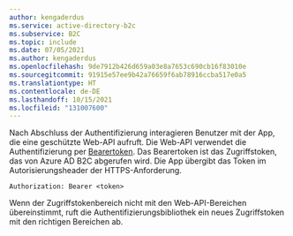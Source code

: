 ```yaml
---
author: kengaderdus
ms.service: active-directory-b2c
ms.subservice: B2C
ms.topic: include
ms.date: 07/05/2021
ms.author: kengaderdus
ms.openlocfilehash: 9de7912b426d659a03e8a7653c690cb16f83010e
ms.sourcegitcommit: 91915e57ee9b42a76659f6ab78916ccba517e0a5
ms.translationtype: HT
ms.contentlocale: de-DE
ms.lasthandoff: 10/15/2021
ms.locfileid: "131007600"
---
```

Nach Abschluss der Authentifizierung interagieren Benutzer mit der App, die eine geschützte Web-API aufruft. Die Web-API verwendet die Authentifizierung per [Bearertoken](https://datatracker.ietf.org/doc/html/rfc6750). Das Bearertoken ist das Zugriffstoken, das von Azure AD B2C abgerufen wird. Die App übergibt das Token im Autorisierungsheader der HTTPS-Anforderung. 
    
```http
Authorization: Bearer <token>
```

Wenn der Zugriffstokenbereich nicht mit den Web-API-Bereichen übereinstimmt, ruft die Authentifizierungsbibliothek ein neues Zugriffstoken mit den richtigen Bereichen ab.

